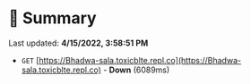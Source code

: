# 📖 Summary
Last updated: **4/15/2022, 3:58:51 PM**

- `GET` [https://Bhadwa-sala.toxicblte.repl.co](https://Bhadwa-sala.toxicblte.repl.co) - **Down** (6089ms)
